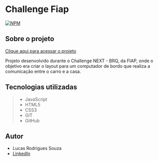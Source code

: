 # Challenge Fiap

[![NPM](https://img.shields.io/npm/l/react)](https://github.com/rodrigues14/challenge-fiap/blob/main/LICENSE) 

## Sobre o projeto

[Clique aqui para acessar o projeto](https://rodrigues14.github.io/challenge-fiap/)

Projeto desenvolvido durante o Challenge NEXT - BRQ, da FIAP, onde o objetivo era criar o layout para um computador de bordo que realiza a comunicação entre o carro e a casa.

## Tecnologias utilizadas

> - JavaScript
> - HTML5
> - CSS3
> - GIT
> - GitHub

## Autor

- Lucas Rodrigues Souza
- [LinkedIn](https://www.linkedin.com/in/lucas-rodrigues-perfil/)
